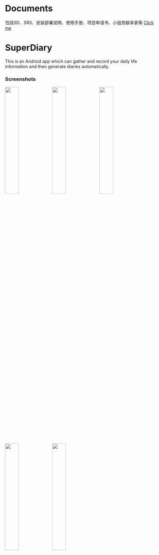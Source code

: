 # Documents
包括SD、SRS、安装部署说明、使用手册、项目申请书、小组贡献率表等
[Click me](https://github.com/SDPCoder/SuperDiaryDocuments)


# SuperDiary
This is an Android app which can gather and record your daily life information and then generate diaries automatically.

### Screenshots
<img src="images/1.png" width="30%" />
<img src="images/2.png" width="30%" />
<img src="images/3.png" width="30%" />
<img src="images/4.png" width="30%" />
<img src="images/5.png" width="30%" />
